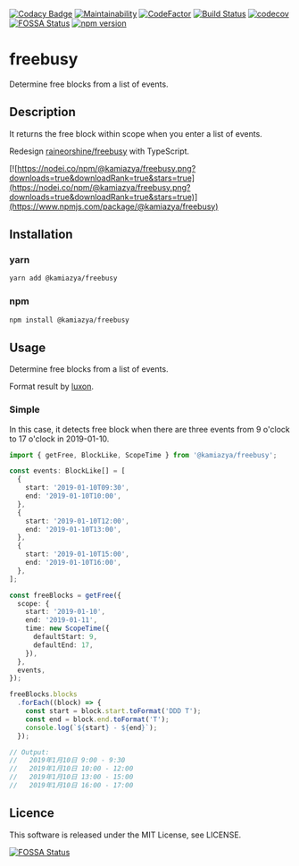 [![Codacy Badge](https://api.codacy.com/project/badge/Grade/08cca3a1cc7c48fd91e9e9abea307e0c)](https://app.codacy.com/app/kamiazya/freebusy?utm_source=github.com&utm_medium=referral&utm_content=kamiazya/freebusy&utm_campaign=Badge_Grade_Dashboard) [![Maintainability](https://api.codeclimate.com/v1/badges/45b4f1f243a6fc8efd32/maintainability)](https://codeclimate.com/github/kamiazya/freebusy/maintainability) [![CodeFactor](https://www.codefactor.io/repository/github/kamiazya/freebusy/badge)](https://www.codefactor.io/repository/github/kamiazya/freebusy) [![Build Status](https://travis-ci.org/kamiazya/freebusy.svg?branch=master)](https://travis-ci.org/kamiazya/freebusy) [![codecov](https://codecov.io/gh/kamiazya/freebusy/branch/master/graph/badge.svg)](https://codecov.io/gh/kamiazya/freebusy) [![FOSSA Status](https://app.fossa.io/api/projects/git%2Bgithub.com%2Fkamiazya%2Ffreebusy.svg?type=shield)](https://app.fossa.io/projects/git%2Bgithub.com%2Fkamiazya%2Ffreebusy?ref=badge_shield) [![npm version](https://badge.fury.io/js/%40kamiazya%2Ffreebusy.svg)](https://badge.fury.io/js/%40kamiazya%2Ffreebusy)

# freebusy

Determine free blocks from a list of events.

## Description

It returns the free block within scope when you enter a list of events.

Redesign [raineorshine/freebusy](https://github.com/raineorshine/freebusy) with TypeScript.

[![https://nodei.co/npm/@kamiazya/freebusy.png?downloads=true&downloadRank=true&stars=true](https://nodei.co/npm/@kamiazya/freebusy.png?downloads=true&downloadRank=true&stars=true)](https://www.npmjs.com/package/@kamiazya/freebusy)

## Installation

### yarn

```bash
yarn add @kamiazya/freebusy
```

### npm

```bash
npm install @kamiazya/freebusy
```

## Usage

Determine free blocks from a list of events.

Format result by [luxon](https://moment.github.io/luxon/).

### Simple

In this case, it detects free block when there are three events from 9 o'clock to 17 o'clock in 2019-01-10.

```typescript
import { getFree, BlockLike, ScopeTime } from '@kamiazya/freebusy';

const events: BlockLike[] = [
  {
    start: '2019-01-10T09:30',
    end: '2019-01-10T10:00',
  },
  {
    start: '2019-01-10T12:00',
    end: '2019-01-10T13:00',
  },
  {
    start: '2019-01-10T15:00',
    end: '2019-01-10T16:00',
  },
];

const freeBlocks = getFree({
  scope: {
    start: '2019-01-10',
    end: '2019-01-11',
    time: new ScopeTime({
      defaultStart: 9,
      defaultEnd: 17,
    }),
  },
  events,
});

freeBlocks.blocks
  .forEach((block) => {
    const start = block.start.toFormat('DDD T');
    const end = block.end.toFormat('T');
    console.log(`${start} - ${end}`);
  });

// Output:
//   2019年1月10日 9:00 - 9:30
//   2019年1月10日 10:00 - 12:00
//   2019年1月10日 13:00 - 15:00
//   2019年1月10日 16:00 - 17:00
```

## Licence

This software is released under the MIT License, see LICENSE.

[![FOSSA Status](https://app.fossa.io/api/projects/git%2Bgithub.com%2Fkamiazya%2Ffreebusy.svg?type=large)](https://app.fossa.io/projects/git%2Bgithub.com%2Fkamiazya%2Ffreebusy?ref=badge_large)
